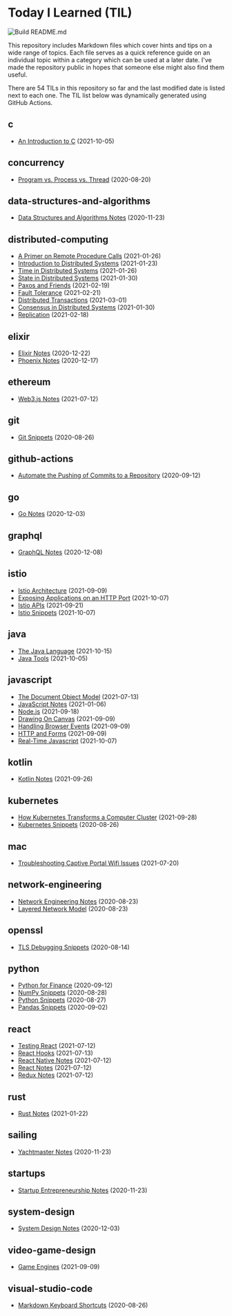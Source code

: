 # Today I Learned (TIL)

![Build README.md](https://github.com/fosdickio/til/workflows/Build%20README.md/badge.svg)

This repository includes Markdown files which cover hints and tips on a wide range of topics. Each file serves as a quick reference guide on an individual topic within a category which can be used at a later date. I've made the repository public in hopes that someone else might also find them useful.

There are <!-- Count starts -->54<!-- Count ends --> TILs in this repository so far and the last modified date is listed next to each one. The TIL list below was dynamically generated using GitHub Actions.

<!-- TILs start -->
## c

- [An Introduction to C](https://github.com/fosdickio/til/blob/main/c/01-getting-started-with-c.md) (2021-10-05)

## concurrency

- [Program vs. Process vs. Thread](https://github.com/fosdickio/til/blob/main/concurrency/program-vs-process-vs-thread.md) (2020-08-20)

## data-structures-and-algorithms

- [Data Structures and Algorithms Notes](https://github.com/fosdickio/til/blob/main/data-structures-and-algorithms/data-structures-and-algorithms-notes.md) (2020-11-23)

## distributed-computing

- [A Primer on Remote Procedure Calls](https://github.com/fosdickio/til/blob/main/distributed-computing/02-a-primer-on-remote-procedure-calls.md) (2021-01-26)
- [Introduction to Distributed Systems](https://github.com/fosdickio/til/blob/main/distributed-computing/01-introduction-to-distributed-systems.md) (2021-01-23)
- [Time in Distributed Systems](https://github.com/fosdickio/til/blob/main/distributed-computing/03-time-in-distributed-systems.md) (2021-01-26)
- [State in Distributed Systems](https://github.com/fosdickio/til/blob/main/distributed-computing/04-state-in-distributed-systems.md) (2021-01-30)
- [Paxos and Friends](https://github.com/fosdickio/til/blob/main/distributed-computing/06-paxos-and-friends.md) (2021-02-19)
- [Fault Tolerance](https://github.com/fosdickio/til/blob/main/distributed-computing/08-fault-tolerance.md) (2021-02-21)
- [Distributed Transactions](https://github.com/fosdickio/til/blob/main/distributed-computing/09-distributed-transactions.md) (2021-03-01)
- [Consensus in Distributed Systems](https://github.com/fosdickio/til/blob/main/distributed-computing/05-consensus-in-distributed-systems.md) (2021-01-30)
- [Replication](https://github.com/fosdickio/til/blob/main/distributed-computing/07-replication.md) (2021-02-18)

## elixir

- [Elixir Notes](https://github.com/fosdickio/til/blob/main/elixir/elixir-notes.md) (2020-12-22)
- [Phoenix Notes](https://github.com/fosdickio/til/blob/main/elixir/phoenix-notes.md) (2020-12-17)

## ethereum

- [Web3.js Notes](https://github.com/fosdickio/til/blob/main/ethereum/web3.js-notes.md) (2021-07-12)

## git

- [Git Snippets](https://github.com/fosdickio/til/blob/main/git/git-snippets.md) (2020-08-26)

## github-actions

- [Automate the Pushing of Commits to a Repository](https://github.com/fosdickio/til/blob/main/github-actions/automate-commit-pushes.md) (2020-09-12)

## go

- [Go Notes](https://github.com/fosdickio/til/blob/main/go/go-notes.md) (2020-12-03)

## graphql

- [GraphQL Notes](https://github.com/fosdickio/til/blob/main/graphql/graphql-notes.md) (2020-12-08)

## istio

- [Istio Architecture](https://github.com/fosdickio/til/blob/main/istio/istio-architecture.md) (2021-09-09)
- [Exposing Applications on an HTTP Port](https://github.com/fosdickio/til/blob/main/istio/expose-applications-via-http.md) (2021-10-07)
- [Istio APIs](https://github.com/fosdickio/til/blob/main/istio/istio-apis.md) (2021-09-21)
- [Istio Snippets](https://github.com/fosdickio/til/blob/main/istio/istio-snippets.md) (2021-10-07)

## java

- [The Java Language](https://github.com/fosdickio/til/blob/main/java/04-the-java-language.md) (2021-10-15)
- [Java Tools](https://github.com/fosdickio/til/blob/main/java/03-java-tools.md) (2021-10-05)

## javascript

- [The Document Object Model](https://github.com/fosdickio/til/blob/main/javascript/14-the-document-object-model.md) (2021-07-13)
- [JavaScript Notes](https://github.com/fosdickio/til/blob/main/javascript/javascript-notes.md) (2021-01-06)
- [Node.js](https://github.com/fosdickio/til/blob/main/javascript/20-nodesjs.md) (2021-09-18)
- [Drawing On Canvas](https://github.com/fosdickio/til/blob/main/javascript/17-drawing-on-canvas.md) (2021-09-09)
- [Handling Browser Events](https://github.com/fosdickio/til/blob/main/javascript/15-handling-events.md) (2021-09-09)
- [HTTP and Forms](https://github.com/fosdickio/til/blob/main/javascript/18-http-and-forms.md) (2021-09-09)
- [Real-Time Javascript](https://github.com/fosdickio/til/blob/main/javascript/real-time-javascript.md) (2021-10-07)

## kotlin

- [Kotlin Notes](https://github.com/fosdickio/til/blob/main/kotlin/kotlin-notes.md) (2021-09-26)

## kubernetes

- [How Kubernetes Transforms a Computer Cluster](https://github.com/fosdickio/til/blob/main/kubernetes/how-kubernetes-transforms-a-computer-cluster.md) (2021-09-28)
- [Kubernetes Snippets](https://github.com/fosdickio/til/blob/main/kubernetes/kubernetes-snippets.md) (2020-08-26)

## mac

- [Troubleshooting Captive Portal Wifi Issues](https://github.com/fosdickio/til/blob/main/mac/troubleshooting-captive-portal-wifi-issues.md) (2021-07-20)

## network-engineering

- [Network Engineering Notes](https://github.com/fosdickio/til/blob/main/network-engineering/network-engineering-notes.md) (2020-08-23)
- [Layered Network Model](https://github.com/fosdickio/til/blob/main/network-engineering/layered-network-model.md) (2020-08-23)

## openssl

- [TLS Debugging Snippets](https://github.com/fosdickio/til/blob/main/openssl/tls-debugging-snippets.md) (2020-08-14)

## python

- [Python for Finance](https://github.com/fosdickio/til/blob/main/python/python-for-finance.md) (2020-09-12)
- [NumPy Snippets](https://github.com/fosdickio/til/blob/main/python/numpy-snippets.md) (2020-08-28)
- [Python Snippets](https://github.com/fosdickio/til/blob/main/python/python-snippets.md) (2020-08-27)
- [Pandas Snippets](https://github.com/fosdickio/til/blob/main/python/pandas-snippets.md) (2020-09-02)

## react

- [Testing React](https://github.com/fosdickio/til/blob/main/react/testing-react.md) (2021-07-12)
- [React Hooks](https://github.com/fosdickio/til/blob/main/react/react-hooks.md) (2021-07-13)
- [React Native Notes](https://github.com/fosdickio/til/blob/main/react/react-native-notes.md) (2021-07-12)
- [React Notes](https://github.com/fosdickio/til/blob/main/react/react-notes.md) (2021-07-12)
- [Redux Notes](https://github.com/fosdickio/til/blob/main/react/redux-notes.md) (2021-07-12)

## rust

- [Rust Notes](https://github.com/fosdickio/til/blob/main/rust/rust-notes.md) (2021-01-22)

## sailing

- [Yachtmaster Notes](https://github.com/fosdickio/til/blob/main/sailing/yachtmaster-notes.md) (2020-11-23)

## startups

- [Startup Entrepreneurship Notes](https://github.com/fosdickio/til/blob/main/startups/startup-entrepreneurship-notes.md) (2020-11-23)

## system-design

- [System Design Notes](https://github.com/fosdickio/til/blob/main/system-design/system-design-notes.md) (2020-12-03)

## video-game-design

- [Game Engines](https://github.com/fosdickio/til/blob/main/video-game-design/01-game-engines.md) (2021-09-09)

## visual-studio-code

- [Markdown Keyboard Shortcuts](https://github.com/fosdickio/til/blob/main/visual-studio-code/markdown-keyboard-shortcuts.md) (2020-08-26)
<!-- TILs end -->
